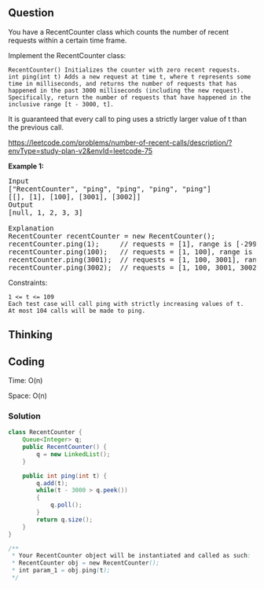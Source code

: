 ## Question
You have a RecentCounter class which counts the number of recent requests within a certain time frame.

Implement the RecentCounter class:

    RecentCounter() Initializes the counter with zero recent requests.
    int ping(int t) Adds a new request at time t, where t represents some time in milliseconds, and returns the number of requests that has happened in the past 3000 milliseconds (including the new request). Specifically, return the number of requests that have happened in the inclusive range [t - 3000, t].

It is guaranteed that every call to ping uses a strictly larger value of t than the previous call.

https://leetcode.com/problems/number-of-recent-calls/description/?envType=study-plan-v2&envId=leetcode-75

**Example 1:**
<pre>
Input
["RecentCounter", "ping", "ping", "ping", "ping"]
[[], [1], [100], [3001], [3002]]
Output
[null, 1, 2, 3, 3]

Explanation
RecentCounter recentCounter = new RecentCounter();
recentCounter.ping(1);     // requests = [1], range is [-2999,1], return 1
recentCounter.ping(100);   // requests = [1, 100], range is [-2900,100], return 2
recentCounter.ping(3001);  // requests = [1, 100, 3001], range is [1,3001], return 3
recentCounter.ping(3002);  // requests = [1, 100, 3001, 3002], range is [2,3002], return 3
</pre>

Constraints:

    1 <= t <= 109
    Each test case will call ping with strictly increasing values of t.
    At most 104 calls will be made to ping.


## Thinking

## Coding
Time: O(n)

Space: O(n)

### Solution
```java
class RecentCounter {
    Queue<Integer> q;
    public RecentCounter() {
        q = new LinkedList();
    }

    public int ping(int t) {
        q.add(t);
        while(t - 3000 > q.peek())
        {
            q.poll();
        }
        return q.size();
    }
}

/**
 * Your RecentCounter object will be instantiated and called as such:
 * RecentCounter obj = new RecentCounter();
 * int param_1 = obj.ping(t);
 */
```

